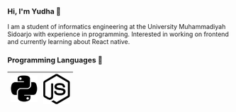 ### Hi, I'm Yudha 👋

<p>I am a student of informatics engineering at the University
Muhammadiyah Sidoarjo with experience in programming. Interested in working on frontend and currently learning about React native.<p/>

### Programming Languages  :rocket:
|<img src="https://raw.githubusercontent.com/jagadyudha/jagadyudha/5a0ea09da731949d09e144b7266510638d1567bd/2.svg" width=60> | <img src="https://raw.githubusercontent.com/jagadyudha/jagadyudha/5a0ea09da731949d09e144b7266510638d1567bd/1.svg" width=60> |
|:---:|:---:|
